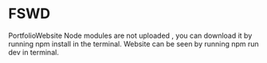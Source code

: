 # FSWD
PortfolioWebsite
Node modules are not uploaded , you can download it by running npm install in the terminal. Website can be seen by running npm run dev in terminal.
